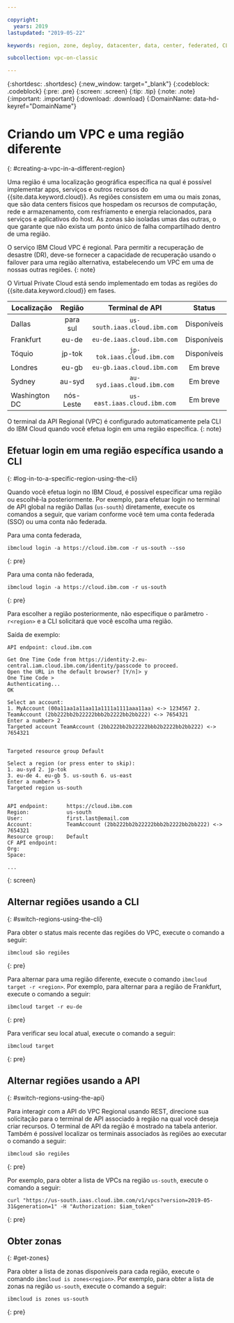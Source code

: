```yaml
---

copyright:
  years: 2019
lastupdated: "2019-05-22"

keywords: region, zone, deploy, datacenter, data, center, federated, CLI, API, account, failover, disaster, recovery, DR

subcollection: vpc-on-classic

---
```


{:shortdesc: .shortdesc}
{:new_window: target="_blank"}
{:codeblock: .codeblock}
{:pre: .pre}
{:screen: .screen}
{:tip: .tip}
{:note: .note}
{:important: .important}
{:download: .download}
{:DomainName: data-hd-keyref="DomainName"}

# Criando um VPC e uma região diferente
{: #creating-a-vpc-in-a-different-region}

Uma região é uma localização geográfica específica na qual é possível implementar apps, serviços e outros recursos do {{site.data.keyword.cloud}}. As regiões consistem em uma ou mais zonas, que são data centers físicos que hospedam os recursos de computação, rede e armazenamento, com resfriamento e energia relacionados, para serviços e aplicativos do host. As zonas são isoladas umas das outras, o que garante que não exista um ponto único de falha compartilhado dentro de uma região.

O serviço IBM Cloud VPC é regional. Para permitir a recuperação de desastre (DR), deve-se fornecer a capacidade de recuperação usando o failover para uma região alternativa, estabelecendo um VPC em uma de nossas outras regiões.
{: note}

O Virtual Private Cloud está sendo implementado em todas as regiões do {{site.data.keyword.cloud}} em fases.

|   Localização     | Região | Terminal de API | Status |
| ------- | :------: | :------: |:------: |
| Dallas | para sul | ` us-south.iaas.cloud.ibm.com `| Disponíveis |
| Frankfurt | eu-de | `eu-de.iaas.cloud.ibm.com`| Disponíveis |
| Tóquio | jp-tok | ` jp-tok.iaas.cloud.ibm.com `| Disponíveis |
| Londres | eu-gb | ` eu-gb.iaas.cloud.ibm.com `| Em breve |
| Sydney | au-syd | ` au-syd.iaas.cloud.ibm.com `| Em breve |
| Washington DC | nós-Leste | ` us-east.iaas.cloud.ibm.com `| Em breve |

O terminal da API Regional (VPC) é configurado automaticamente pela CLI do IBM Cloud quando você efetua login em uma região específica.
{: note}

## Efetuar login em uma região específica usando a CLI
{: #log-in-to-a-specific-region-using-the-cli}

Quando você efetua login no IBM Cloud, é possível especificar uma região ou escolhê-la posteriormente. Por exemplo, para efetuar login no terminal de API global na região Dallas (`us-south`) diretamente, execute os comandos a seguir, que variam conforme você tem uma conta federada (SSO) ou uma conta não federada.

Para uma conta federada,

```
ibmcloud login -a https://cloud.ibm.com -r us-south --sso
```
{: pre}

Para uma conta não federada,

```
ibmcloud login -a https://cloud.ibm.com -r us-south
```
{: pre}

Para escolher a região posteriormente, não especifique o parâmetro `-r<region>` e a CLI solicitará que você escolha uma região.

Saída de exemplo:

```
API endpoint: cloud.ibm.com

Get One Time Code from https://identity-2.eu-central.iam.cloud.ibm.com/identity/passcode to proceed.
Open the URL in the default browser? [Y/n]> y
One Time Code >
Authenticating...
OK

Select an account:
1. MyAccount (00a11aa1a11aa11a1111a1111aaa11aa) <-> 1234567 2. TeamAccount (2bb222bb2b22222bbb2b2222bb2bb222) <-> 7654321
Enter a number> 2
Targeted account TeamAccount (2bb222bb2b22222bbb2b2222bb2bb222) <-> 7654321


Targeted resource group Default

Select a region (or press enter to skip):
1. au-syd 2. jp-tok
3. eu-de 4. eu-gb 5. us-south 6. us-east
Enter a number> 5
Targeted region us-south


API endpoint:      https://cloud.ibm.com   
Region:            us-south   
User:              first.last@email.com   
Account:           TeamAccount (2bb222bb2b22222bbb2b2222bb2bb222) <-> 7654321  
Resource group:    Default   
CF API endpoint:      
Org:                  
Space:                

...
```
{: screen}

## Alternar regiões usando a CLI
{: #switch-regions-using-the-cli}

Para obter o status mais recente das regiões do VPC, execute o comando a seguir:

```
ibmcloud são regiões
```
{: pre}

Para alternar para uma região diferente, execute o comando `ibmcloud target -r <region>`. Por exemplo, para alternar para a região de Frankfurt, execute o comando a seguir:

```
ibmcloud target -r eu-de
```
{: pre}

Para verificar seu local atual, execute o comando a seguir:

```
ibmcloud target
```
{: pre}

## Alternar regiões usando a API  
{: #switch-regions-using-the-api}

Para interagir com a API do VPC Regional usando REST, direcione sua solicitação para o terminal de API associado à região na qual você deseja criar recursos. O terminal de API da região é mostrado na tabela anterior. Também é possível localizar os terminais associados às regiões ao executar o comando a seguir:

```
ibmcloud são regiões
```
{: pre}


Por exemplo, para obter a lista de VPCs na região `us-south`, execute o comando a seguir:

```
curl "https://us-south.iaas.cloud.ibm.com/v1/vpcs?version=2019-05-31&generation=1" -H "Authorization: $iam_token"
```
{: pre}


## Obter zonas
{: #get-zones}

Para obter a lista de zonas disponíveis para cada região, execute o comando `ibmcloud is zones<region>`. Por exemplo, para obter a lista de zonas na região `us-south`, execute o comando a seguir:

```
ibmcloud is zones us-south
```
{: pre}
